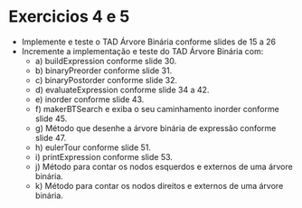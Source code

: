 # Exercicios 4 e 5

  * Implemente e teste o TAD Árvore Binária conforme slides de 15 a 26
  * Incremente a implementação e teste do TAD Árvore Binária com:
    * a) buildExpression conforme slide 30.
    * b) binaryPreorder conforme slide 31.
    * c) binaryPostorder conforme slide 32.
    * d) evaluateExpression conforme slide 34 a 42.
    * e) inorder conforme slide 43.
    * f) makerBTSearch e exiba o seu caminhamento inorder conforme slide 45.
    * g) Método que desenhe a árvore binária de expressão conforme slide 47.
    * h) eulerTour conforme slide 51.
    * i) printExpression conforme slide 53.
    * j) Método para contar os nodos esquerdos e externos de uma árvore binária.
    * k) Método para contar os nodos direitos e externos de uma árvore binária.
